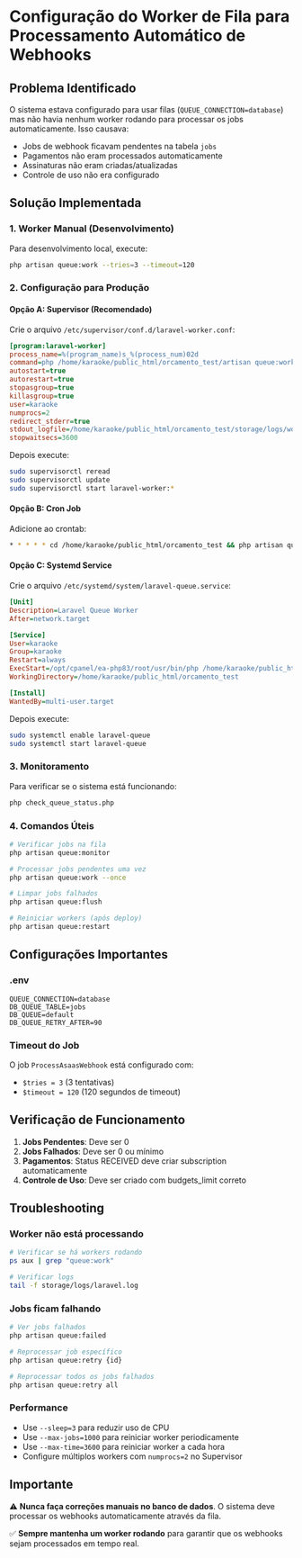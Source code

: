 # Configuração do Worker de Fila para Processamento Automático de Webhooks

## Problema Identificado

O sistema estava configurado para usar filas (`QUEUE_CONNECTION=database`) mas não havia nenhum worker rodando para processar os jobs automaticamente. Isso causava:

- Jobs de webhook ficavam pendentes na tabela `jobs`
- Pagamentos não eram processados automaticamente
- Assinaturas não eram criadas/atualizadas
- Controle de uso não era configurado

## Solução Implementada

### 1. Worker Manual (Desenvolvimento)

Para desenvolvimento local, execute:

```bash
php artisan queue:work --tries=3 --timeout=120
```

### 2. Configuração para Produção

#### Opção A: Supervisor (Recomendado)

Crie o arquivo `/etc/supervisor/conf.d/laravel-worker.conf`:

```ini
[program:laravel-worker]
process_name=%(program_name)s_%(process_num)02d
command=php /home/karaoke/public_html/orcamento_test/artisan queue:work --sleep=3 --tries=3 --max-time=3600
autostart=true
autorestart=true
stopasgroup=true
killasgroup=true
user=karaoke
numprocs=2
redirect_stderr=true
stdout_logfile=/home/karaoke/public_html/orcamento_test/storage/logs/worker.log
stopwaitsecs=3600
```

Depois execute:
```bash
sudo supervisorctl reread
sudo supervisorctl update
sudo supervisorctl start laravel-worker:*
```

#### Opção B: Cron Job

Adicione ao crontab:

```bash
* * * * * cd /home/karaoke/public_html/orcamento_test && php artisan queue:work --stop-when-empty --max-jobs=1000 >> /dev/null 2>&1
```

#### Opção C: Systemd Service

Crie o arquivo `/etc/systemd/system/laravel-queue.service`:

```ini
[Unit]
Description=Laravel Queue Worker
After=network.target

[Service]
User=karaoke
Group=karaoke
Restart=always
ExecStart=/opt/cpanel/ea-php83/root/usr/bin/php /home/karaoke/public_html/orcamento_test/artisan queue:work --sleep=3 --tries=3 --max-time=3600
WorkingDirectory=/home/karaoke/public_html/orcamento_test

[Install]
WantedBy=multi-user.target
```

Depois execute:
```bash
sudo systemctl enable laravel-queue
sudo systemctl start laravel-queue
```

### 3. Monitoramento

Para verificar se o sistema está funcionando:

```bash
php check_queue_status.php
```

### 4. Comandos Úteis

```bash
# Verificar jobs na fila
php artisan queue:monitor

# Processar jobs pendentes uma vez
php artisan queue:work --once

# Limpar jobs falhados
php artisan queue:flush

# Reiniciar workers (após deploy)
php artisan queue:restart
```

## Configurações Importantes

### .env
```
QUEUE_CONNECTION=database
DB_QUEUE_TABLE=jobs
DB_QUEUE=default
DB_QUEUE_RETRY_AFTER=90
```

### Timeout do Job
O job `ProcessAsaasWebhook` está configurado com:
- `$tries = 3` (3 tentativas)
- `$timeout = 120` (120 segundos de timeout)

## Verificação de Funcionamento

1. **Jobs Pendentes**: Deve ser 0
2. **Jobs Falhados**: Deve ser 0 ou mínimo
3. **Pagamentos**: Status RECEIVED deve criar subscription automaticamente
4. **Controle de Uso**: Deve ser criado com budgets_limit correto

## Troubleshooting

### Worker não está processando
```bash
# Verificar se há workers rodando
ps aux | grep "queue:work"

# Verificar logs
tail -f storage/logs/laravel.log
```

### Jobs ficam falhando
```bash
# Ver jobs falhados
php artisan queue:failed

# Reprocessar job específico
php artisan queue:retry {id}

# Reprocessar todos os jobs falhados
php artisan queue:retry all
```

### Performance
- Use `--sleep=3` para reduzir uso de CPU
- Use `--max-jobs=1000` para reiniciar worker periodicamente
- Use `--max-time=3600` para reiniciar worker a cada hora
- Configure múltiplos workers com `numprocs=2` no Supervisor

## Importante

⚠️ **Nunca faça correções manuais no banco de dados**. O sistema deve processar os webhooks automaticamente através da fila.

✅ **Sempre mantenha um worker rodando** para garantir que os webhooks sejam processados em tempo real.